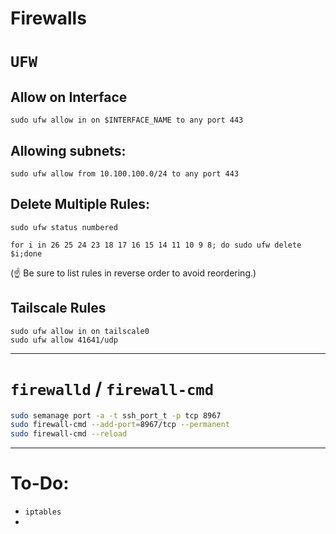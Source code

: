 # Firewalls

# `UFW`

## Allow on Interface

`sudo ufw allow in on $INTERFACE_NAME to any port 443`

## Allowing subnets:

`sudo ufw allow from 10.100.100.0/24 to any port 443`

## Delete Multiple Rules:

`sudo ufw status numbered`

`for i in 26 25 24 23 18 17 16 15 14 11 10 9 8; do sudo ufw delete $i;done`

(☝️ Be sure to list rules in reverse order to avoid reordering.)

## Tailscale Rules

```
sudo ufw allow in on tailscale0
sudo ufw allow 41641/udp
```

-----

# `firewalld` / `firewall-cmd`

```bash
sudo semanage port -a -t ssh_port_t -p tcp 8967
sudo firewall-cmd --add-port=8967/tcp --permanent
sudo firewall-cmd --reload
```

----

# To-Do:

* `iptables`
* 